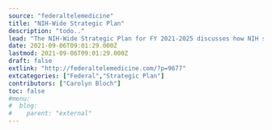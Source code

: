 ```yaml
---
source: "federaltelemedicine"
title: "NIH-Wide Strategic Plan"
description: "todo.."
lead: "The NIH-Wide Strategic Plan for FY 2021-2025 discusses how NIH supports the development of new or improved interventions and technologies along with repurposing existing technologies to monitor and reduce disease risk. Advances in data science that will enhance analytical capacity and speed and will help aid decision-making by patients and providers. These advances will improve []"
date: 2021-09-06T09:01:29.000Z
lastmod: 2021-09-06T09:01:29.000Z
draft: false
extlink: "http://federaltelemedicine.com/?p=9677"
extcategories: ["Federal","Strategic Plan"]
contributors: ["Carolyn Bloch"]
toc: false
#menu:
#  blog:
#    parent: "external"
---
```

